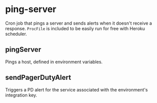 # ping-server
Cron job that pings a server and sends alerts when it doesn't receive a response. `ProcFile` is included to be easily run for free with Heroku scheduler.

## pingServer
Pings a host, defined in environment variables.

## sendPagerDutyAlert
Triggers a PD alert for the service associated with the environment's integration key.
